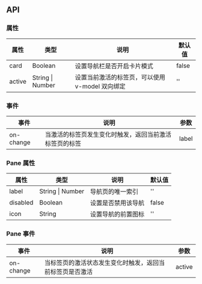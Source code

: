 ## API

### 属性

| 属性   | 类型             | 说明                                            | 默认值 |
| ------ | ---------------- | ----------------------------------------------- | ------ |
| card   | Boolean          | 设置导航栏是否开启卡片模式                      | false  |
| active | String \| Number | 设置当前激活的标签页，可以使用 v-model 双向绑定 | ''     |

### 事件

| 事件      | 说明                                                   | 参数  |
| --------- | ------------------------------------------------------ | ----- |
| on-change | 当激活的标签页发生变化时触发，返回当前激活标签页的标签 | label |

### Pane 属性

| 属性     | 类型             | 说明               | 默认值 |
| -------- | ---------------- | ------------------ | ------ |
| label    | String \| Number | 导航页的唯一索引   | ''     |
| disabled | Boolean          | 设置是否禁用该导航 | false  |
| icon     | String           | 设置导航的前置图标 | ''     |

### Pane 事件

| 事件      | 说明                                                     | 参数   |
| --------- | -------------------------------------------------------- | ------ |
| on-change | 当标签页的激活状态发生变化时触发，返回当前标签页是否激活 | active |
